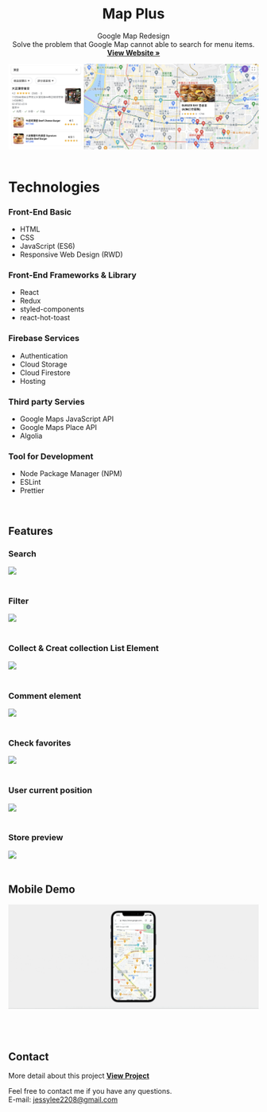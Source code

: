 <p align="center">
    <h1 align="center">Map Plus</h1>
  <p align="center">
  Google Map Redesign </br>
   Solve the problem that Google Map cannot able to search for menu items.
    <br />
    <a href="https://map-780c3.web.app/"><strong>View Website »</strong></a>
    <br />
  </p>

<kbd>
    <img src="./public/readme/mapplus.png" >

</kbd>

</br>
</br>

# Technologies

### Front-End Basic

- HTML
- CSS
- JavaScript (ES6)
- Responsive Web Design (RWD)

### Front-End Frameworks & Library

- React
- Redux
- styled-components
- react-hot-toast

### Firebase Services

- Authentication
- Cloud Storage
- Cloud Firestore
- Hosting

### Third party Servies

- Google Maps JavaScript API
- Google Maps Place API
- Algolia

### Tool for Development

- Node Package Manager (NPM)
- ESLint
- Prettier

</br>

## Features

### Search

<kbd>
<img src="./public/readme/search.gif" >
</kbd>

</br>
</br>

### Filter

<kbd>
<img src="./public/readme/filter.gif" >
</kbd>

</br>
</br>

### Collect & Creat collection List Element

<kbd>
<img src="./public/readme/creatList.gif" >
</kbd>

</br>
</br>

### Comment element

<kbd>
<img src="./public/readme/comment.gif" >
</kbd>

</br>
</br>

### Check favorites

<kbd>
<img src="./public/readme/favorites.gif" >
</kbd>

</br>
</br>

### User current position

<kbd>
<img src="./public/readme/currentPosition.gif" >
</kbd>

</br>
</br>

### Store preview

<kbd>
<img src="./public/readme/storePreview.gif" >
</kbd>

</br>
</br>

## Mobile Demo

<kbd>
    <img src="./public/readme/phone.gif" >
</kbd>

</br>
</br>
</br>
</br>

## Contact

More detail about this project <a href="https://www.notion.so/jessylee2208/Google-Map-Plus-7f8097e07d3a42d487cddc6a0ab73f21"> <strong>View Project</strong></a>

Feel free to contact me if you have any questions.<br>
E-mail: jessylee2208@gmail.com

